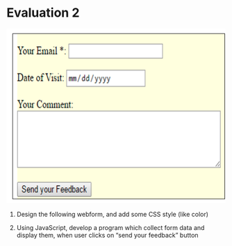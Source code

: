 # Evaluation 2

![image info](../assets/2.png)

1. Design the following webform, and add some CSS style (like color)

2. Using JavaScript, develop a program which collect form data and display them, when user clicks on “send your feedback” button
